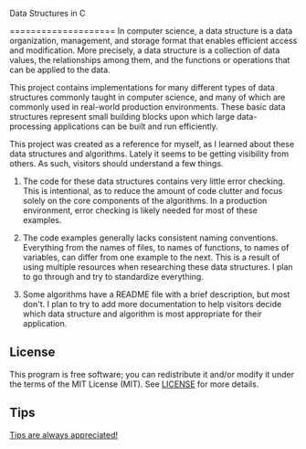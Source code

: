 Data Structures in C

====================
In computer science, a data structure is a data organization, management, and storage format that enables efficient access and modification. More precisely, a data structure is a collection of data values, the relationships among them, and the functions or operations that can be applied to the data.



This project contains implementations for many different types of data
structures commonly taught in computer science, and many of which are
commonly used in real-world production environments. These basic data
structures represent small building blocks upon which large data-processing
applications can be built and run efficiently.

This project was created as a reference for myself, as I learned about
these data structures and algorithms. Lately it seems to be getting
visibility from others. As such, visitors should understand a few things.

1. The code for these data structures contains very little error checking.
This is intentional, as to reduce the amount of code clutter and focus
solely on the core components of the algorithms. In a production environment,
error checking is likely needed for most of these examples.

2. The code examples generally lacks consistent naming conventions. Everything
from the names of files, to names of functions, to names of variables, can
differ from one example to the next. This is a result of using multiple
resources when researching these data structures. I plan to go through
and try to standardize everything.

3. Some algorithms have a README file with a brief description, but most
don't. I plan to try to add more documentation to help visitors decide
which data structure and algorithm is most appropriate for their application.

License
-------

This program is free software; you can redistribute it and/or modify it
under the terms of the MIT License (MIT). See [LICENSE](LICENSE) for more details.

Tips
----

[Tips are always appreciated!](https://github.com/bartobri/tips)

